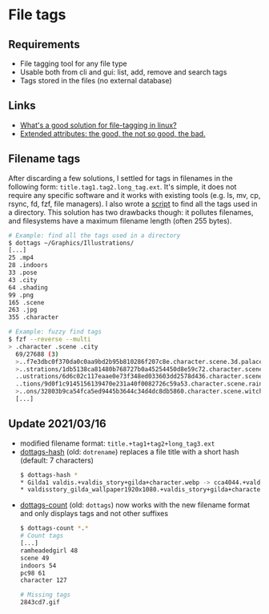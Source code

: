 # File tags

## Requirements

* File tagging tool for any file type
* Usable both from cli and gui: list, add, remove and search tags
* Tags stored in the files (no external database)

## Links

* [What's a good solution for file-tagging in linux?](https://superuser.com/questions/81563/whats-a-good-solution-for-file-tagging-in-linux)
* [Extended attributes: the good, the not so good, the bad.](https://www.lesbonscomptes.com/pages/extattrs.html)

## Filename tags

After discarding a few solutions, I settled for tags in filenames in the following form: `title.tag1.tag2.long_tag.ext`. It's simple, it does not require any specific software and it works with existing tools (e.g. ls, mv, cp, rsync, fd, fzf, file managers).  I also wrote a [script](https://github.com/obsiwitch/dotfiles/blob/cdd67a5cfab5ad5446a020578a165efa402c4bf5/user/bin/dottags) to find all the tags used in a directory. This solution has two drawbacks though: it pollutes filenames, and filesystems have a maximum filename length (often 255 bytes).

```sh
# Example: find all the tags used in a directory
$ dottags ~/Graphics/Illustrations/
[...]
25 .mp4
28 .indoors
33 .pose
43 .city
64 .shading
99 .png
165 .scene
263 .jpg
355 .character
```

```sh
# Example: fuzzy find tags
$ fzf --reverse --multi
> .character .scene .city
  69/27688 (3)
  >..f7e3dbc0f370da0c0aa9bd2b95b810286f207c8e.character.scene.3d.palace.city.jpg
  >..strations/1db5138ca81480b768727b0a45254450d8e59c72.character.scene.city.jpg
  ..ustrations/6d6c02c117eaae0e73f348ed033603dd2578d436.character.scene.city.jpg
  ..tions/9d0f1c9145156139470e231a40f0082726c59a53.character.scene.rain.city.jpg
  >..ons/32803b9ca54fca5ed9445b3644c34d4dc8db5860.character.scene.witch.city.jpg
  [...]
```

## Update 2021/03/16

* modified filename format: `title.+tag1+tag2+long_tag3.ext`
* [dottags-hash](https://github.com/obsiwitch/dotfiles/blob/75c24192c41211340f03fd78e014bad2340c10a1/user/bin/dottags-hash) (old: `dotrename`) replaces a file title with a short hash (default: 7 characters)
    ```sh
    $ dottags-hash *
    * Gilda1 valdis.+valdis_story+gilda+character.webp -> cca4044.+valdis_story+gilda+character.webp
    * valdisstory_gilda_wallpaper1920x1080.+valdis_story+gilda+character+indoors.jpg -> f917cb4.+valdis_story+gilda+character+indoors.jpg
    ```
* [dottags-count](https://github.com/obsiwitch/dotfiles/blob/75c24192c41211340f03fd78e014bad2340c10a1/user/bin/dottags-count) (old: `dottags`) now works with the new filename format and only displays tags and not other suffixes
    ```sh
    $ dottags-count *.*
    # Count tags
    [...]
    ramheadedgirl 48
    scene 49
    indoors 54
    pc98 61
    character 127

    # Missing tags
    2843cd7.gif
    ```
